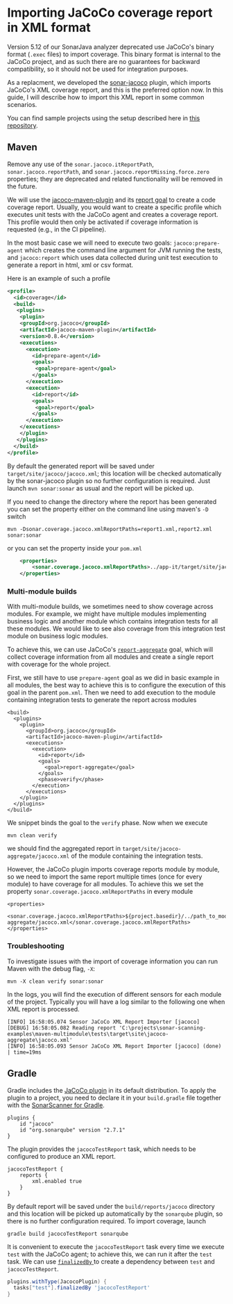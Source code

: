 # Importing JaCoCo coverage report in XML format

Version 5.12 of our SonarJava analyzer deprecated use JaCoCo's binary format (`.exec` files) to import coverage. This binary format is internal to the JaCoCo project, and as such there are no guarantees for backward compatibility, so it should not be used for integration purposes. 

As a replacment, we developed the [sonar-jacoco](https://docs.sonarqube.org/display/PLUG/JaCoCo+Plugin) plugin, which imports JaCoCo's XML coverage report, and this is the preferred option now. In this guide, I will describe how to import this XML report in some common scenarios.

You can find sample projects using the setup described here in [this repository](https://github.com/SonarSource/sonar-scanning-examples).

## Maven

Remove any use of the `sonar.jacoco.itReportPath`, `sonar.jacoco.reportPath`, and `sonar.jacoco.reportMissing.force.zero` properties; they are deprecated and related functionality will be removed in the future.

We will use the [jacoco-maven-plugin](https://www.jacoco.org/jacoco/trunk/doc/maven.html) and its [report goal](https://www.eclemma.org/jacoco/trunk/doc/report-mojo.html) to create a code coverage report. Usually, you would want to create a specific profile which executes unit tests with the JaCoCo agent and creates a coverage report. This profile would then only be activated if coverage information is requested (e.g., in the CI pipeline).

In the most basic case we will need to execute two goals: `jacoco:prepare-agent` which creates the command line argument for JVM running the tests, and `jacoco:report` which uses data collected during unit test execution to generate a report in html, xml or csv format.

Here is an example of such a profile

```xml
<profile>
  <id>coverage</id>
  <build>
   <plugins>
    <plugin>
    <groupId>org.jacoco</groupId>
    <artifactId>jacoco-maven-plugin</artifactId>
    <version>0.8.4</version>
    <executions>
      <execution>
        <id>prepare-agent</id>
        <goals>
         <goal>prepare-agent</goal>
        </goals>
      </execution>
      <execution>
        <id>report</id>
        <goals>
         <goal>report</goal>
        </goals>
      </execution>
    </executions>
    </plugin>
   </plugins>
  </build>
</profile>
```

By default the generated report will be saved under `target/site/jacoco/jacoco.xml`; this location will be checked automatically by the sonar-jacoco plugin so no further configuration is required. Just launch `mvn sonar:sonar` as usual and the report will be picked up.

If you need to change the directory where the report has been generated you can set the property either on the command line using maven's  `-D` switch 

```
mvn -Dsonar.coverage.jacoco.xmlReportPaths=report1.xml,report2.xml sonar:sonar 
```

or you can set the property inside your `pom.xml` 

```xml
    <properties>
        <sonar.coverage.jacoco.xmlReportPaths>../app-it/target/site/jacoco-aggregate/jacoco.xml</sonar.coverage.jacoco.xmlReportPaths>
    </properties>

```

### Multi-module builds

With multi-module builds, we sometimes need to show coverage across modules. For example, we might have multiple modules implementing business logic and another module which contains integration tests for all these modules. We would like to see also coverage from this integration test module on business logic modules.

To achieve this, we can use JaCoCo's [`report-aggregate`](https://www.jacoco.org/jacoco/trunk/doc/report-aggregate-mojo.html) goal, which will collect coverage information from all modules and create a single report with coverage for the whole project. 

First, we still have to use `prepare-agent` goal as we did in basic example in all modules, the best way to achieve this is to configure the execution of this goal in the parent `pom.xml`. Then we need to add execution to the module containing integration tests to generate the report across modules

```
<build>
  <plugins>
    <plugin>
      <groupId>org.jacoco</groupId>
      <artifactId>jacoco-maven-plugin</artifactId>
      <executions>
        <execution>
          <id>report</id>
          <goals>
            <goal>report-aggregate</goal>
          </goals>
          <phase>verify</phase>
        </execution>
      </executions>
    </plugin>
  </plugins>
</build>
```

We snippet binds the goal to the `verify` phase. Now when we execute

```
mvn clean verify
```

we should find the aggregated report in `target/site/jacoco-aggregate/jacoco.xml` of the module containing the integration tests.

However, the JaCoCo plugin imports coverage reports module by module, so we need to import the same report multiple times (once for every module) to have coverage for all modules. To achieve this we set the property `sonar.coverage.jacoco.xmlReportPaths` in every module 

```
<properties>
  <sonar.coverage.jacoco.xmlReportPaths>${project.basedir}/../path_to_module_with_report/target/site/jacoco-aggregate/jacoco.xml</sonar.coverage.jacoco.xmlReportPaths>
</properties>
```

### Troubleshooting

To investigate issues with the import of coverage information you can run Maven with the debug flag, `-X`:

```
mvn -X clean verify sonar:sonar 
```

In the logs, you will find the execution of different sensors for each module of the project. Typically you will have a log similar to the following one when XML report is processed.

```
[INFO] 16:58:05.074 Sensor JaCoCo XML Report Importer [jacoco]
[DEBUG] 16:58:05.082 Reading report 'C:\projects\sonar-scanning-examples\maven-multimodule\tests\target\site\jacoco-aggregate\jacoco.xml'
[INFO] 16:58:05.093 Sensor JaCoCo XML Report Importer [jacoco] (done) | time=19ms
```



## Gradle

Gradle includes the [JaCoCo plugin](https://docs.gradle.org/current/userguide/jacoco_plugin.html) in its default distribution. To apply the plugin to a project, you need to declare it in your `build.gradle` file together with the [SonarScanner for Gradle](https://docs.sonarqube.org/latest/analysis/scan/sonarscanner-for-gradle/).

```
plugins {
    id "jacoco"
    id "org.sonarqube" version "2.7.1"
}
```

The plugin provides the `jacocoTestReport` task, which needs to be configured to produce an XML report.

```
jacocoTestReport {
    reports {
        xml.enabled true
    }
}
```

By default report will be saved under the `build/reports/jacoco` directory and this location will be picked up automatically by the `sonarqube` plugin, so there is no further configuration required. To import coverage, launch

```
gradle build jacocoTestReport sonarqube
```

It is convenient to execute the `jacocoTestReport` task every time we execute `test` with the JaCoCo agent; to achieve this, we can run it after the `test` task. We can use [`finalizedBy` ](https://docs.gradle.org/current/userguide/more_about_tasks.html#sec:finalizer_tasks) to create a dependency between `test` and `jacocoTestReport`. 

```groovy
plugins.withType(JacocoPlugin) {
  tasks["test"].finalizedBy 'jacocoTestReport'
}
```
